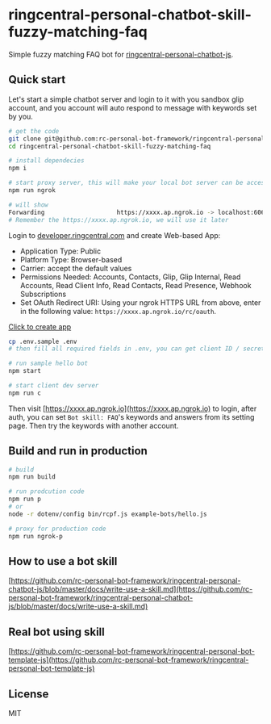 # ringcentral-personal-chatbot-skill-fuzzy-matching-faq

Simple fuzzy matching FAQ bot for [ringcentral-personal-chatbot-js](https://github.com/rc-personal-bot-framework/ringcentral-personal-chatbot-js).

## Quick start

Let's start a simple chatbot server and login to it with you sandbox glip account, and you account will auto respond to message with keywords set by you.

```bash
# get the code
git clone git@github.com:rc-personal-bot-framework/ringcentral-personal-chatbot-skill-fuzzy-matching-faq.git
cd ringcentral-personal-chatbot-skill-fuzzy-matching-faq

# install dependecies
npm i

# start proxy server, this will make your local bot server can be accessed by RingCentral service
npm run ngrok

# will show
Forwarding                    https://xxxx.ap.ngrok.io -> localhost:6066
# Remember the https://xxxx.ap.ngrok.io, we will use it later
```

Login to [developer.ringcentral.com](https://developer.ringcentral.com/) and create Web-based App:

- Application Type: Public
- Platform Type: Browser-based
- Carrier: accept the default values
- Permissions Needed: Accounts, Contacts, Glip, Glip Internal, Read Accounts, Read Client Info, Read Contacts, Read Presence, Webhook Subscriptions
- Set OAuth Redirect URI: Using your ngrok HTTPS URL from above, enter in the following value: `https://xxxx.ap.ngrok.io/rc/oauth`.

<a href="https://developer.ringcentral.com/new-app?name=Sample+Personal+Bot+App&desc=A+sample+app+created+in+conjunction+with+the+ringcentral+personal+bot+framework&public=true&type=BrowserBased&carriers=7710,7310,3420&permissions=Accounts,Contacts,Glip,GlipInternal,ReadAccounts,ReadClientInfo,ReadContacts,ReadPresence,WebhookSubscriptions&redirectUri=" target="_blank">Click to create app</a>

```bash
cp .env.sample .env
# then fill all required fields in .env, you can get client ID / secret from app setting

# run sample hello bot
npm start

# start client dev server
npm run c

```

Then visit [https://xxxx.ap.ngrok.io](https://xxxx.ap.ngrok.io) to login, after auth, you can set `Bot skill: FAQ`'s keywords and answers from its setting page. Then try the keywords with another account.

## Build and run in production

```bash
# build
npm run build

# run prodcution code
npm run p
# or
node -r dotenv/config bin/rcpf.js example-bots/hello.js

# proxy for production code
npm run ngrok-p
```

## How to use a bot skill

[https://github.com/rc-personal-bot-framework/ringcentral-personal-chatbot-js/blob/master/docs/write-use-a-skill.md](https://github.com/rc-personal-bot-framework/ringcentral-personal-chatbot-js/blob/master/docs/write-use-a-skill.md)

## Real bot using skill

[https://github.com/rc-personal-bot-framework/ringcentral-personal-bot-template-js](https://github.com/rc-personal-bot-framework/ringcentral-personal-bot-template-js)

## License

MIT
